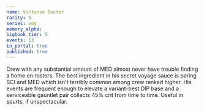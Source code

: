 ```yaml
---
name: Virtuoso Doctor
rarity: 5
series: voy
memory_alpha:
bigbook_tier: 5
events: 13
in_portal: true
published: true
---
```


Crew with any substantial amount of MED almost never have trouble finding a home on rosters. The best ingredient in his secret voyage sauce is paring SCI and MED which isn't terribly common among crew ranked higher. His events are frequent enough to elevate a variant-best DIP base and a serviceable gauntlet pair collects 45% crit from time to time. Useful in spurts, if unspectacular.
